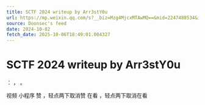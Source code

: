 ```yaml
---
title: SCTF 2024 writeup by Arr3stY0u
url: https://mp.weixin.qq.com/s?__biz=Mzg4MjcxMTAwMQ==&mid=2247488534&idx=1&sn=9445239e5a3e39d0b5e6e556dda31d0f
source: Doonsec's feed
date: 2024-10-02
fetch_date: 2025-10-06T18:49:01.004327
---
```


# SCTF 2024 writeup by Arr3stY0u

：
，
。

视频
小程序
赞
，轻点两下取消赞
在看
，轻点两下取消在看